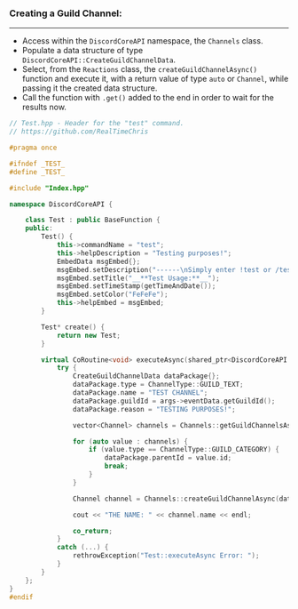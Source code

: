 ### **Creating a Guild Channel:**
---
- Access within the `DiscordCoreAPI` namespace, the `Channels` class.
- Populate a data structure of type `DiscordCoreAPI::CreateGuildChannelData`.
- Select, from the `Reactions` class, the `createGuildChannelAsync()` function and execute it, with a return value of type `auto` or `Channel`, while passing it the created data structure.
- Call the function with `.get()` added to the end in order to wait for the results now.

```cpp
// Test.hpp - Header for the "test" command.
// https://github.com/RealTimeChris

#pragma once

#ifndef _TEST_
#define _TEST_

#include "Index.hpp"

namespace DiscordCoreAPI {

	class Test : public BaseFunction {
	public:
		Test() {
			this->commandName = "test";
			this->helpDescription = "Testing purposes!";
			EmbedData msgEmbed{};
			msgEmbed.setDescription("------\nSimply enter !test or /test!\n------");
			msgEmbed.setTitle("__**Test Usage:**__");
			msgEmbed.setTimeStamp(getTimeAndDate());
			msgEmbed.setColor("FeFeFe");
			this->helpEmbed = msgEmbed;
		}

		Test* create() {
			return new Test;
		}

		virtual CoRoutine<void> executeAsync(shared_ptr<DiscordCoreAPI::BaseFunctionArguments> args) {
			try {
				CreateGuildChannelData dataPackage{};
				dataPackage.type = ChannelType::GUILD_TEXT;
				dataPackage.name = "TEST CHANNEL";
				dataPackage.guildId = args->eventData.getGuildId();
				dataPackage.reason = "TESTING PURPOSES!";

				vector<Channel> channels = Channels::getGuildChannelsAsync({ .guildId = args->eventData.getGuildId() }).get();

				for (auto value : channels) {
					if (value.type == ChannelType::GUILD_CATEGORY) {
						dataPackage.parentId = value.id;
						break;
					}
				}

				Channel channel = Channels::createGuildChannelAsync(dataPackage).get();

				cout << "THE NAME: " << channel.name << endl;

				co_return;
			}
			catch (...) {
				rethrowException("Test::executeAsync Error: ");
			}
		}
	};
}
#endif
```

